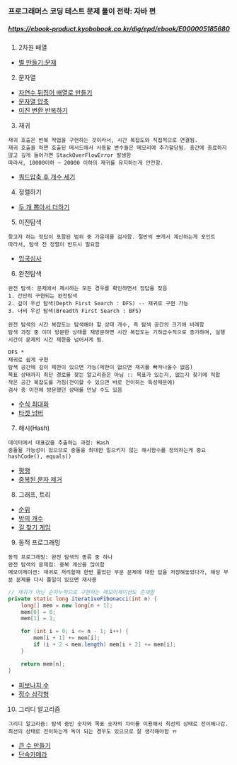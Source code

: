 ### 프로그래머스 코딩 테스트 문제 풀이 전략: 자바 편
##### https://ebook-product.kyobobook.co.kr/dig/epd/ebook/E000005185680



1. 2차원 배열
- [별 만들기:문제](https://school.programmers.co.kr/learn/courses/30/lessons/87377)

2. 문자열
- [자연수 뒤집어 배열로 만들기](https://school.programmers.co.kr/learn/courses/30/lessons/12932)
- [문자열 압축](https://school.programmers.co.kr/learn/courses/30/lessons/60057)
- [이진 변환 반복하기](https://school.programmers.co.kr/learn/courses/30/lessons/70129)

3. 재귀
```
재귀 호출은 반복 작업을 구현하는 것이라서, 시간 복잡도와 직접적으로 연결됨.
재귀 호출을 하면 호출된 메서드에서 사용할 변수들은 메모리에 추가할당됨. 중간에 종료하지 않고 깊게 들어가면 StackOverFlowError 발생함
따라서, 10000이하 ~ 20000 이하의 재귀를 유지하는게 안전함.
```
- [쿼드압축 후 개수 세기](https://school.programmers.co.kr/learn/courses/30/lessons/68936)

4. 정렬하기
- [두 개 뽑아서 더하기](https://school.programmers.co.kr/learn/courses/30/lessons/68644)

5. 이진탐색
```
찾고자 하는 정답이 포함된 범위 중 가운데를 검사함. 절반씩 뽀개서 계산하는게 포인트
따라서, 탐색 전 정렬이 반드시 필요함
```
- [입국심사](https://school.programmers.co.kr/learn/courses/30/lessons/43238)

6. 완전탐색
```
완전 탐색: 문제에서 제시하는 모든 경우를 확인하면서 정답을 찾음
1. 간단히 구현되는 완전탐색
2. 깊이 우선 탐색(Depth First Search : DFS) -- 재귀로 구현 가능
3. 너비 우선 탐색(Breadth First Search : BFS)

완전 탐색의 시간 복잡도는 탐색해야 할 상태 개수, 즉 탐색 공간의 크기에 비례함
탐색 과정 중 이미 방문한 상태를 재방문하면 시간 복잡도는 기하급수적으로 증가하며, 실행 시간이 문제의 시간 제한을 넘어서게 됨.

DFS *
재귀로 쉽게 구현
탐색 공간에 깊이 제한이 있으면 가능(제한이 없으면 재귀를 빠져나올수 없음)
목표 상태까지 최단 경로를 찾는 알고리즘은 아님 :: 목표가 있는지, 없는지 찾기에 적합
작은 공간 복잡도를 가짐(전이할 수 있으면 바로 전이하는 특성때문에)
검사 중 이전에 방문했던 상태를 만날 수도 있음
```
- [수식 최대화](https://school.programmers.co.kr/learn/courses/30/lessons/67257)
- [타겟 넘버](https://school.programmers.co.kr/learn/courses/30/lessons/43165)

7. 해시(Hash)
```
데이터에서 대표값을 추출하는 과정: Hash
충돌될 가능성이 있으므로 충돌을 최대한 일으키지 않는 해시함수를 정의하는게 중요
hashCode(), equals()
```
- [평행](https://school.programmers.co.kr/learn/courses/30/lessons/120875)
- [중복된 문자 제거](https://school.programmers.co.kr/learn/courses/30/lessons/120888)

8. 그래프, 트리
- [순위](https://school.programmers.co.kr/learn/courses/30/lessons/49191)
- [방의 개수](https://school.programmers.co.kr/learn/courses/30/lessons/49190)
- [길 찾기 게임](https://school.programmers.co.kr/learn/courses/30/lessons/42892)

9. 동적 프로그래밍
```
동적 프로그래밍: 완전 탐색의 종류 중 하나
완전 탐색의 문제점: 중복 계산을 많이함
메모이제이션: 재귀로 처리할때 한번 풀었던 부분 문제에 대한 답을 저장해놓았다가, 해당 부분 문제를 다시 풀일이 있으면 재사용
```
```java
// 재귀가 아닌 순차누적으로 구현하는 메모이제이션도 존재함
private static long iterativeFibonacci(int n) {
    long[] mem = new long[n + 1];
    mem[0] = 0;
    mem[1] = 1;

    for (int i = 0; i <= n - 1; i++) {
        mem[i + 1] += mem[i];
        if (i + 2 < mem.length) mem[i + 2] += mem[i];
    }

    return mem[n];
}
```
- [피보나치 수](https://school.programmers.co.kr/learn/courses/30/lessons/12945)
- [정수 삼각형](https://school.programmers.co.kr/learn/courses/30/lessons/43105)

10. 그리디 알고리즘
```
그리디 알고리즘: 탐색 중인 숫자와 목표 숫자의 차이를 이용해서 최선의 상태로 전이해나감.
최선의 상태로 전이하는게 독이 되는 경우도 있으므로 잘 생각해야함 ㅠ
```
- [큰 수 만들기](https://school.programmers.co.kr/learn/courses/30/lessons/42883)
- [단속카메라](https://school.programmers.co.kr/learn/courses/30/lessons/42884)